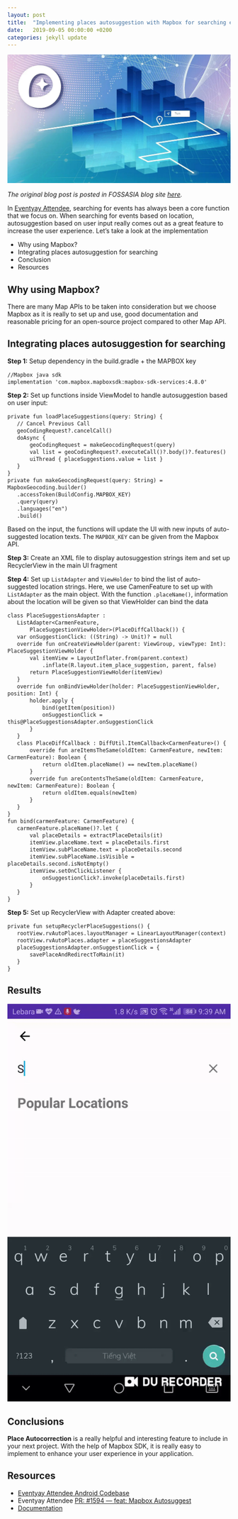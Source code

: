 ```yaml
---
layout: post
title:  "Implementing places autosuggestion with Mapbox for searching events in Eventyay Attendee"
date:   2019-09-05 00:00:00 +0200
categories: jekyll update
---
```


<center><img src="/assets/images/img_3.png"></center>

*The original blog post is posted in FOSSASIA blog site [here](https://blog.fossasia.org/implementing-places-autosuggestion-with-mapbox-for-searching-events-in-eventyay-attendee/).*

In [Eventyay Attendee](https://github.com/fossasia/open-event-attendee-android), searching for events has always been a core function that we focus on. When searching for events based on location, autosuggestion based on user input really comes out as a great feature to increase the user experience. Let’s take a look at the implementation

- Why using Mapbox?
- Integrating places autosuggestion for searching
- Conclusion
- Resources


## Why using Mapbox?

There are many Map APIs to be taken into consideration but we choose Mapbox as it is really to set up and use, good documentation and reasonable pricing for an open-source project compared to other Map API.

## Integrating places autosuggestion for searching

**Step 1:** Setup dependency in the build.gradle + the MAPBOX key

```
//Mapbox java sdk
implementation 'com.mapbox.mapboxsdk:mapbox-sdk-services:4.8.0'
```

**Step 2:** Set up functions inside ViewModel to handle autosuggestion based on user input:

```
private fun loadPlaceSuggestions(query: String) {
   // Cancel Previous Call
   geoCodingRequest?.cancelCall()
   doAsync {
       geoCodingRequest = makeGeocodingRequest(query)
       val list = geoCodingRequest?.executeCall()?.body()?.features()
       uiThread { placeSuggestions.value = list }
   }
}
private fun makeGeocodingRequest(query: String) = MapboxGeocoding.builder()
   .accessToken(BuildConfig.MAPBOX_KEY)
   .query(query)
   .languages("en")
   .build()
```

Based on the input, the functions will update the UI with new inputs of auto-suggested location texts. The `MAPBOX_KEY` can be given from the Mapbox API.

**Step 3:** Create an XML file to display autosuggestion strings item and set up RecyclerView in the main UI fragment


**Step 4:** Set up `ListAdapter` and `ViewHolder` to bind the list of auto-suggested location strings. Here, we use CamenFeature to set up with `ListAdapter` as the main object. With the function `.placeName()`, information about the location will be given so that ViewHolder can bind the data

```
class PlaceSuggestionsAdapter :
   ListAdapter<CarmenFeature,
       PlaceSuggestionViewHolder>(PlaceDiffCallback()) {
   var onSuggestionClick: ((String) -> Unit)? = null
   override fun onCreateViewHolder(parent: ViewGroup, viewType: Int): PlaceSuggestionViewHolder {
       val itemView = LayoutInflater.from(parent.context)
           .inflate(R.layout.item_place_suggestion, parent, false)
       return PlaceSuggestionViewHolder(itemView)
   }
   override fun onBindViewHolder(holder: PlaceSuggestionViewHolder, position: Int) {
       holder.apply {
           bind(getItem(position))
           onSuggestionClick = this@PlaceSuggestionsAdapter.onSuggestionClick
       }
   }
   class PlaceDiffCallback : DiffUtil.ItemCallback<CarmenFeature>() {
       override fun areItemsTheSame(oldItem: CarmenFeature, newItem: CarmenFeature): Boolean {
           return oldItem.placeName() == newItem.placeName()
       }
       override fun areContentsTheSame(oldItem: CarmenFeature, newItem: CarmenFeature): Boolean {
           return oldItem.equals(newItem)
       }
   }
}
fun bind(carmenFeature: CarmenFeature) {
   carmenFeature.placeName()?.let {
       val placeDetails = extractPlaceDetails(it)
       itemView.placeName.text = placeDetails.first
       itemView.subPlaceName.text = placeDetails.second
       itemView.subPlaceName.isVisible = placeDetails.second.isNotEmpty()
       itemView.setOnClickListener {
           onSuggestionClick?.invoke(placeDetails.first)
       }
   }
}
```

**Step 5:** Set up RecyclerView with Adapter created above:

```
private fun setupRecyclerPlaceSuggestions() {
   rootView.rvAutoPlaces.layoutManager = LinearLayoutManager(context)
   rootView.rvAutoPlaces.adapter = placeSuggestionsAdapter
   placeSuggestionsAdapter.onSuggestionClick = {
       savePlaceAndRedirectToMain(it)
   }
}
```

## Results

<center><img src="/assets/images/autolocation.gif"></center>

## Conclusions

**Place Autocorrection** is a really helpful and interesting feature to include in your next project. With the help of Mapbox SDK, it is really easy to implement to enhance your user experience in your application.

## Resources

- [Eventyay Attendee Android Codebase](https://github.com/fossasia/open-event-android)
- Eventyay Attendee [PR: #1594 — feat: Mapbox Autosuggest](https://github.com/fossasia/open-event-android/pull/1594)
- [Documentation](https://docs.mapbox.com/android/plugins/overview/places/)